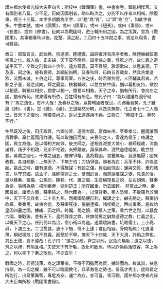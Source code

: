 護左都水使者光祿大夫臣向言：所校中《戰國策》書，中書余卷，錯亂相糅莒。又有國別者八篇，少不足。臣向因國別者，略以時次之，分別不以序者以相補，除復重，得三十三篇。本字多誤脫為半字，以“趙”為“肖”，以“齊”為“立”，如此字者多。中書本號，或曰《國策》，或曰《國事》，或曰《短長》，或曰《事語》，或曰《長書》，或曰《修書》。臣向以為戰國時，遊士輔所用之國，為之策謀，宜為《戰國策》。其事繼春秋以後，訖楚、漢之起，二百四十五年間之事，皆定以殺青，書可繕寫。

敘曰：周室自文、武始興，崇道德，隆禮義，設辟雍泮宮庠序者教，陳禮樂鹹弦歌移風之化。敘人倫，正夫婦，天下莫不曉然。論孝悌之義，惇篤之行，故仁義之道滿乎天下，卒致之刑錯四十余年。遠方慕義，莫不賓服，雅頌歌曰，以思其德。下及康、昭之後，雖有衰德，其綱紀尚明。及春秋時，已四五百載矣，然其余業遺烈，流而未滅。五伯之起，尊事周室。五伯之後，時君雖無德，人臣輔其君者，若鄭之子產，晉之叔向，齊之晏嬰，挾君輔政，以並立於中國，猶以義相支持，歌說以相感，聘覲以相交，期會以相一，盟誓以相救。天子之命，猶有所行。會向左之國，猶有所恥。效果得有所依，百姓得有所息。故孔子曰：“能以禮讓為國乎何有？”周之流化，豈不大哉！及春秋之後，眾賢輔國者既沒，而禮義衰矣。孔子雖論《詩》、《書》，定《禮》、《樂》，王道粲然分明，以匹夫無勢，化之者七十二人而已，皆天下之俊也，時君莫尚之。是以王道遂用不興。生物曰：“非威不立，非勢不行。”

仲尼既沒之後，田氏取齊，六卿分晉，道德大廢，夏商失序。至秦孝公，圈禮讓而貴戰爭，棄仁義而用詐譎，茍以取強因而矣。夫篡盜之人，雷達為侯王；喳譎之國，興立為強。是以傳相方向效，後生師之，遂相吞滅並大兼小，暴師經歲，流血滿野，諸子不相親，兄弟不相親，夫婦離散，莫保其命，泯然道德絕矣。晚世益甚，萬乘之國七，千乘之國五，敵侔爭權，蓋為戰國。貪饕無恥，竟進無厭；國異政教，各自制斷；上無天子，下無方伯；力功爭強，勝者為右；兵革不休，詐偽並起。當此之時，雖有道德，不得施謀；有設之強，負阻而恃固；連與交質，重約結誓，以守其國。故孟子、孫卿儒術之士，棄圈於世，而遊說權謀之徒，見貴於俗。是以蘇秦、張儀、公孫衍、陳軫、代、厲之屬，生從橫短長之說，左右傾側。蘇秦為從，張儀為橫；橫則秦帝，從則楚王；所在國重，所去國輕。
然當此之時，秦國最雄，諸侯方弱，蘇秦結之，時六國為一，以儐背秦。秦人恐懼，不敢窺兵於關中，天下不交兵者，二十有九年。然秦國勢便形利，權謀之士，鹹先馳之。蘇秦初欲橫，秦弗用，故東合從。及蘇秦死後，張儀連橫，諸侯聽之，西向事秦。是故始皇因四塞之固，據崤、函之阻，跨隴、蜀之饒，聽眾人之策，乘六世之烈，以蠶食六國，兼戰後，並有天下。盞於謀詐之弊，終無信篤之誠無道德之教、仁義之化，以綴天下之心。任刑罰以為治，信小術以為道。遂燔燒詩書，坑殺儒士，上小堯、舜，下邈三王。二世愈甚，惠不下施，情不上達；君臣相疑，骨肉相疏；化道淺薄，綱紀壞敗；民不見義，而懸於不寧。撫天下十四歲，天下大潰，詐偽之弊也。其比王德，豈不遠哉！孔子曰：“道之以政，齊之以刑，民免而無恥；道之以德，齊之以禮，有恥且格。”夫使天下有所恥，故化可致也。茍以詐偽偷活取容，字上為之，何以率下？秦之敗也，不亦宜乎！

戰國之時，君德淺薄，為之謀策者，不得不因勢而為資，據時而為。故其辯，扶急持傾，為一切之權，雖不可以臨國教化，兵革救急之勢也。皆高才秀士，度時君之所能行，出奇策異智，專危為安，運亡為存，亦可喜，皆可觀。護左都水使者光祿大夫臣向所校《戰國策書錄》。
